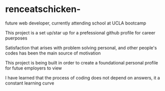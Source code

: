 # renceatschicken-
future web developer, currently attending school at UCLA bootcamp 



This project is a set up/star up for a prefessional github profile for career puerposes



Satisfaction that arises with problem solving personal, and other people's codes has been the main source of motivation

This project is being built in order to create a foundational personal profile for futue employers to view 

I have learned that the process of coding does not depend on answers, it a constant learning curve
